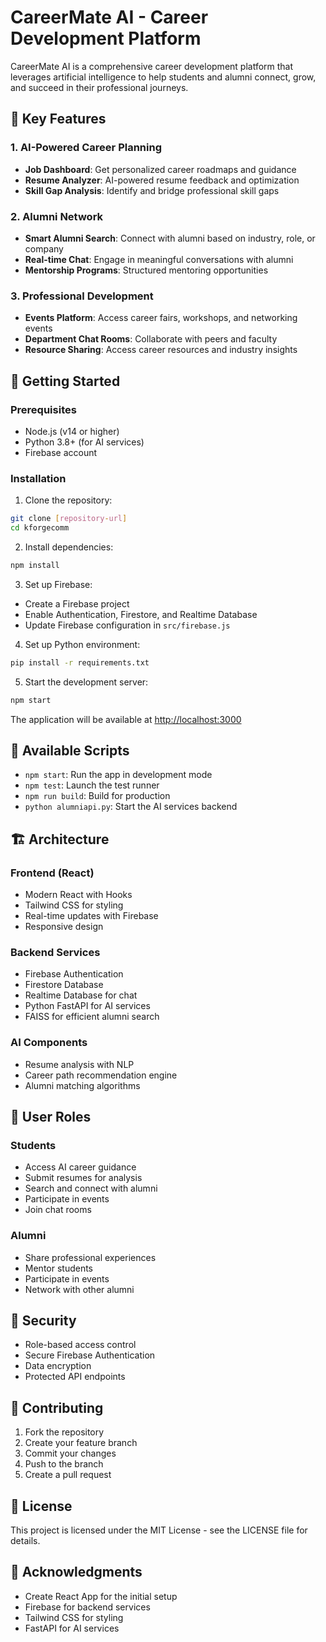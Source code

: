 # CareerMate AI - Career Development Platform

CareerMate AI is a comprehensive career development platform that leverages artificial intelligence to help students and alumni connect, grow, and succeed in their professional journeys.

## 🌟 Key Features

### 1. AI-Powered Career Planning
- **Job Dashboard**: Get personalized career roadmaps and guidance
- **Resume Analyzer**: AI-powered resume feedback and optimization
- **Skill Gap Analysis**: Identify and bridge professional skill gaps

### 2. Alumni Network
- **Smart Alumni Search**: Connect with alumni based on industry, role, or company
- **Real-time Chat**: Engage in meaningful conversations with alumni
- **Mentorship Programs**: Structured mentoring opportunities

### 3. Professional Development
- **Events Platform**: Access career fairs, workshops, and networking events
- **Department Chat Rooms**: Collaborate with peers and faculty
- **Resource Sharing**: Access career resources and industry insights

## 🚀 Getting Started

### Prerequisites
- Node.js (v14 or higher)
- Python 3.8+ (for AI services)
- Firebase account

### Installation

1. Clone the repository:
```bash
git clone [repository-url]
cd kforgecomm
```

2. Install dependencies:
```bash
npm install
```

3. Set up Firebase:
- Create a Firebase project
- Enable Authentication, Firestore, and Realtime Database
- Update Firebase configuration in `src/firebase.js`

4. Set up Python environment:
```bash
pip install -r requirements.txt
```

5. Start the development server:
```bash
npm start
```

The application will be available at [http://localhost:3000](http://localhost:3000)

## 🔧 Available Scripts

- `npm start`: Run the app in development mode
- `npm test`: Launch the test runner
- `npm run build`: Build for production
- `python alumniapi.py`: Start the AI services backend

## 🏗 Architecture

### Frontend (React)
- Modern React with Hooks
- Tailwind CSS for styling
- Real-time updates with Firebase
- Responsive design

### Backend Services
- Firebase Authentication
- Firestore Database
- Realtime Database for chat
- Python FastAPI for AI services
- FAISS for efficient alumni search

### AI Components
- Resume analysis with NLP
- Career path recommendation engine
- Alumni matching algorithms

## 👥 User Roles

### Students
- Access AI career guidance
- Submit resumes for analysis
- Search and connect with alumni
- Participate in events
- Join chat rooms

### Alumni
- Share professional experiences
- Mentor students
- Participate in events
- Network with other alumni

## 🔐 Security

- Role-based access control
- Secure Firebase Authentication
- Data encryption
- Protected API endpoints


## 🤝 Contributing

1. Fork the repository
2. Create your feature branch
3. Commit your changes
4. Push to the branch
5. Create a pull request

## 📄 License

This project is licensed under the MIT License - see the LICENSE file for details.

## 🙏 Acknowledgments

- Create React App for the initial setup
- Firebase for backend services
- Tailwind CSS for styling
- FastAPI for AI services
